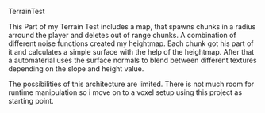 TerrainTest

This Part of my Terrain Test includes a map, that spawns chunks in a radius arround the player and deletes out of range chunks.
A combination of different noise functions created my heightmap. 
Each chunk got his part of it and calculates a simple surface with the help of the heightmap. After that a automaterial uses the surface normals to blend between different textures depending on the slope and height value.

The possibilities of this architecture are limited. There is not much room for runtime manipulation so i move on to a voxel setup using this project as starting point. 
